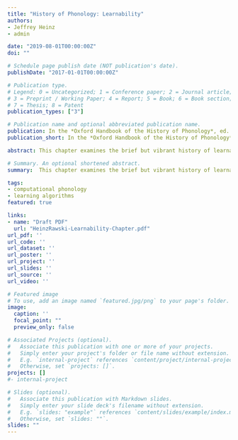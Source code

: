 ```yaml
---
title: "History of Phonology: Learnability"
authors:
- Jeffrey Heinz
- admin

date: "2019-08-01T00:00:00Z"
doi: ""

# Schedule page publish date (NOT publication's date).
publishDate: "2017-01-01T00:00:00Z"

# Publication type.
# Legend: 0 = Uncategorized; 1 = Conference paper; 2 = Journal article;
# 3 = Preprint / Working Paper; 4 = Report; 5 = Book; 6 = Book section;
# 7 = Thesis; 8 = Patent
publication_types: ["3"]

# Publication name and optional abbreviated publication name.
publication: In the *Oxford Handbook of the History of Phonology*, ed.  Elan Dresher and Harry van der Hulst, chapter 32. Oxford University Presss
publication_short: In the *Oxford Handbook of the History of Phonology*

abstract: This chapter examines the brief but vibrant history of learnability in phonology. We trace the question of learnability back to the foundational crises in mathematics and computer science, through the synthesis of these fields with linguistics, and onward to the foundational problems of language, and phonological, learning. We observe this history is mostly one-sided, with many ideas from learning imported to phonology, but rarely the converse. We finish by discussing several overarching tensions pervading this field, signaling rapid change and many flowering prospects.

# Summary. An optional shortened abstract.
summary:  This chapter examines the brief but vibrant history of learnability in phonology.

tags:
- computational phonology
- learning algorithms
featured: true

links:
- name: "Draft PDF"
  url: "HeinzRawski-Learnability-Chapter.pdf"
url_pdf: ''
url_code: ''
url_dataset: ''
url_poster: ''
url_project: ''
url_slides: ''
url_source: ''
url_video: ''

# Featured image
# To use, add an image named `featured.jpg/png` to your page's folder.
image:
  caption: ''
  focal_point: ""
  preview_only: false

# Associated Projects (optional).
#   Associate this publication with one or more of your projects.
#   Simply enter your project's folder or file name without extension.
#   E.g. `internal-project` references `content/project/internal-project/index.md`.
#   Otherwise, set `projects: []`.
projects: []
#- internal-project

# Slides (optional).
#   Associate this publication with Markdown slides.
#   Simply enter your slide deck's filename without extension.
#   E.g. `slides: "example"` references `content/slides/example/index.md`.
#   Otherwise, set `slides: ""`.
slides: ""
---
```

